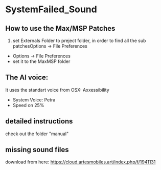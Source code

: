 # SystemFailed\_Sound

## How to use the Max/MSP Patches

1. set Externals Folder to preject folder, in order to find all the sub patchesOptions -> File Preferences

* Options -> File Preferences
* set it to the MaxMSP folder

## The AI voice:

It uses the standart voice from OSX: Axxessibility

* System Voice: Petra
* Speed on 25%

## detailed instructions
check out the folder "manual"

## missing sound files
download from here: https://cloud.artesmobiles.art/index.php/f/1941131